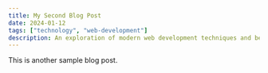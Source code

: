 ```yaml
---
title: My Second Blog Post
date: 2024-01-12
tags: ["technology", "web-development"]
description: An exploration of modern web development techniques and best practices.
---
```


This is another sample blog post.
